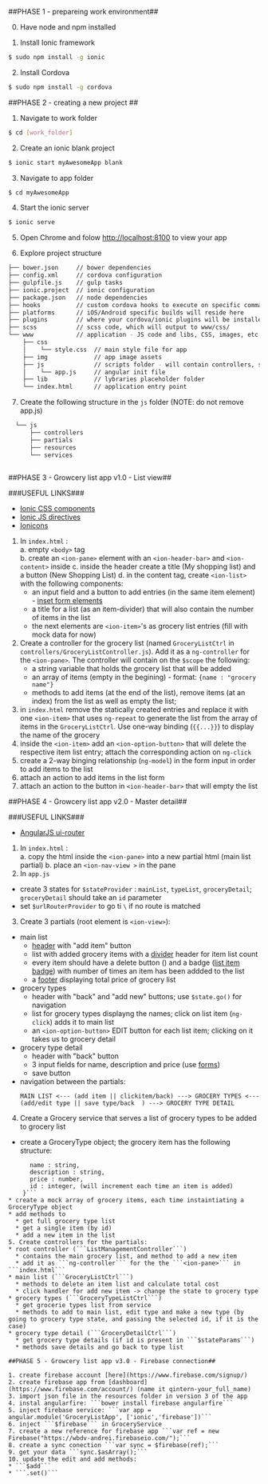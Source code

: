 ##PHASE 1 - prepareing work environment##

0. Have node and npm installed

1. Install Ionic framework 

  ```bash
  $ sudo npm install -g ionic
  ```
  
2. Install Cordova  

  ```bash
  $ sudo npm install -g cordova
  ```

##PHASE 2 - creating a new project ##

1. Navigate to work folder  

  ```bash
  $ cd [work_folder]
  ```
  
2. Create an ionic blank project  

  ```bash
  $ ionic start myAwesomeApp blank
  ```
3. Navigate to app folder  

  ```bash
  $ cd myAwesomeApp
  ```
  
4. Start the ionic server  

  ```bash
  $ ionic serve
  ```
5. Open Chrome and folow [http://localhost:8100](http://localhost:8100) to view your app  

6. Explore project structure  

  ```bash
  ├── bower.json     // bower dependencies
  ├── config.xml     // cordova configuration
  ├── gulpfile.js    // gulp tasks
  ├── ionic.project  // ionic configuration
  ├── package.json   // node dependencies
  ├── hooks          // custom cordova hooks to execute on specific commands
  ├── platforms      // iOS/Android specific builds will reside here
  ├── plugins        // where your cordova/ionic plugins will be installed
  ├── scss           // scss code, which will output to www/css/
  └── www            // application - JS code and libs, CSS, images, etc.
      ├── css             
      │    └── style.css  // main style file for app
      ├── img             // app image assets
      ├── js              // scripts folder - will contain controllers, services, partial views etc.
      │    └── app.js     // angular init file
      ├── lib             // lybraries placeholder folder
      └── index.html      // application entry point
  ````

7. Create the following structure in the ```js``` folder (NOTE: do not remove app.js) 

```bash
  └── js     
      ├── controllers             
      ├── partials        
      ├── resources        
      └── services        
      
```


##PHASE 3 - Growcery list app v1.0 - List view##

###USEFUL LINKS###

*  [Ionic CSS components](http://ionicframework.com/docs/components/)
*  [Ionic JS directives](http://ionicframework.com/docs/api/)
*  [Ionicons](http://ionicons.com/)


1. In ```index.html``` :  
  a. empty ```<body>``` tag  
  b. create an ```<ion-pane>``` element with an ```<ion-header-bar>``` and ```<ion-content>``` inside
  c. inside the header create a title (My shopping list) and a button (New Shopping List)
  d. in the content tag, create ```<ion-list>``` with the following components:
    * an input field and a button to add entries (in the same item element) - [inset form elements](http://ionicframework.com/docs/components/#item-input-inset)
    * a title for a list (as an item-divider) that will also contain the number of items in the list
    * the next elements are ```<ion-item>```'s as grocery list entries (fill with mock data for now)
2. Create a controller for the grocery list (named ```GroceryListCtrl``` in ```controllers/GroceryListController.js```). Add it as a ```ng-controller``` for the ```<ion-pane>```. The controller will contain on the ```$scope``` the following:
	* a string variable that holds the grocery list that will be added
	* an array of items (empty in the begining) - format: ```{name : "grocery name"}```
	* methods to add items (at the end of the list), remove items (at an index) from the list as well as empty the list; 
3. in ```index.html``` remove the statically created entries and replace it with one ```<ion-item>``` that uses ```ng-repeat``` to generate the list from the array of items in the ```GroceryListCtrl```. Use one-way binding (```{{...}}```) to display the name of the grocery
4. inside the ```<ion-item>``` add an ```<ion-option-button>``` that will delete the respective item list entry; attach the corresponding action on ```ng-click``` 
5. create a 2-way binging relationship (```ng-model```) in the form input in order to add items to the list 
6. attach an action to add items in the list form
7. attach an action to the button in ```<ion-header-bar>``` that will empty the list

##PHASE 4 - Growcery list app v2.0 - Master detail##

###USEFUL LINKS###

*  [AngularJS ui-router](https://github.com/angular-ui/ui-router)


1. In ```index.html``` :  
  a. copy the html inside the ```<ion-pane>``` into a new partial html (main list partial)
  b. place an ```<ion-nav-view >``` in the pane
2. In ```app.js```
  * create 3 states for ```$stateProvider``` : ```mainList```, ```typeList```, ```groceryDetail```; ```groceryDetail``` should take an ```id``` parameter
  * set ```$urlRouterProvider``` to go ti ```\``` if no route is matched
3. Create 3 partials (root element is ```<ion-view>```):
  * main list
    * [header](http://ionicframework.com/docs/api/directive/ionHeaderBar/) with "add item" button
    * list with added grocery items with a [divider](http://ionicframework.com/docs/components/#item-dividers) header for item list count
    * every item should have a delete button ([<ion-option-button>](http://ionicframework.com/docs/api/directive/ionOptionButton/)) and a badge ([list item badge](http://ionicframework.com/docs/components/#item-icons)) with number of times an item has been addded to the list
    * a [footer](http://ionicframework.com/docs/api/directive/ionFooterBar/) displaying total price of grocery list
  * grocery types 
    * header with "back" and "add new" buttons; use ```$state.go()``` for navigation
    * list for grocery types displayng the names; click on list item (```ng-click```) adds it to main list
    * an ```<ion-option-button>``` EDIT button for each list item; clicking on it takes us to grocery detail
  * grocery type detail
    * header with "back" button
    * 3 input fields for name, description and price (use [forms](http://ionicframework.com/docs/components/#forms))
    * save button
  * navigation between the partials:  
    ```
    MAIN LIST <--- (add item || clickitem/back) ---> GROCERY TYPES <--- (add/edit type || save type/back  ) ---> GROCERY TYPE DETAIL
    ```
4. Create a Grocery service that serves a list of grocery types to be added to grocery list
  * create a GroceryType object; the grocery item has the following structure:  
  ``` {
        name : string,
        description : string,
        price : number,
        id : integer, (will increment each time an item is added)
      }```
  * create a mock array of grocery items, each time instaintiating a GroceryType object
  * add methods to 
    * get full grocery type list
    * get a single item (by id)
    * add a new item in the list
5. Create controllers for the partials:
  * root controller (```ListManagementController```)
    * contains the main grocery list, and method to add a new item
    * add it as ```ng-controller``` for the the ```<ion-pane>``` in ```index.html```
  * main list (```GroceryListCtrl```)
    * methods to delete an item list and calculate total cost
    * click handler for add new item -> change the state to grocery type
  * grocery types (```GroceryTypeListCtrl```)
    * get grocerie types list from service
    * methods to add to main list, edit type and make a new type (by going to grocery type state, and passing the selected id, if it is the case)
  * grocery type detail (```GroceryDetailCtrl```)
    * get grocery type details (if id is present in ```$stateParams```)
    * methods save details and go back to type list

##PHASE 5 - Growcery list app v3.0 - Firebase connection##   

1. create firebase account [here](https://www.firebase.com/signup/)
2. create firebase app from [dashboard](https://www.firebase.com/account/) (name it qintern-your_full_name)
3. import json file in the resources folder in version 3 of the app
4. instal angularfire: ```bower install firebase angularfire```
5. inject firebase service: ```var app = angular.module('GroceryListApp', ['ionic','firebase'])```
6. inject ```$firebase``` in GroceryService
7. create a new reference for firebase app ```var ref = new Firebase("https://wbdv-andrei.firebaseio.com/");```
8. create a sync conection ```var sync = $firebase(ref);```
9. get your data ```sync.$asArray();```
10. update the edit and add methods:
  * ```$add```
  * ```.set()```
  
